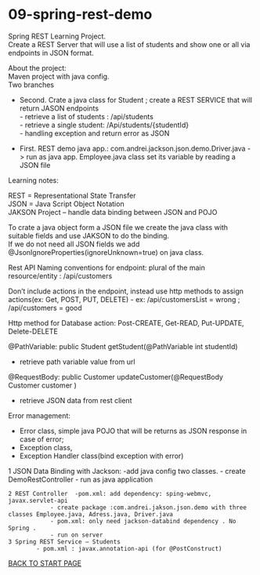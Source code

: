 # 09-spring-rest-demo
Spring REST Learning Project.  
Create a REST Server that will use a list of students and show  one or all via endpoints in JSON format.

About the project:  
Maven project with java config.  
Two branches    

   - Second. Crate a java class for Student ; create a REST SERVICE that will return  JASON endpoints  
           - retrieve a list of students :  /api/students   
           - retrieve a single student:    /Api/students/{studentId}  
           - handling exception and return error as JSON  
   
   - First. REST demo java app.: com.andrei.jackson.json.demo.Driver.java - > run as java app.
      Employee.java class  set its variable by reading  a JSON file  

Learning notes:	   

  REST = Representational State Transfer  
  JSON = Java Script Object Notation  
  JAKSON Project – handle data binding between JSON and POJO

To crate a java object form a JSON file we create the java class with suitable fields and use JAKSON to do the binding.  
If we do not need all JSON fields we add @JsonIgnoreProperties(ignoreUnknown=true) on java class.


Rest API Naming conventions for endpoint: plural of the main resource/entity : 	/api/customers  
  
Don’t include actions in the endpoint, instead use http methods to assign actions(ex: Get, POST, PUT, DELETE) - ex: /api/customersList = wrong ; /api/customers = good    
  
Http method for Database action:  Post-CREATE, Get-READ, Put-UPDATE, Delete-DELETE

@PathVariable:  	public Student getStudent(@PathVariable int studentId)  
   -   retrieve path variable value from url

@RequestBody: 	 public Customer updateCustomer(@RequestBody Customer customer )  
   - retrieve JSON data from rest client

Error management:   
  - Error class,  simple java POJO that will be returns as  JSON  response in case of error;  
  - Exception class,   
  - Exception Handler class(bind exception with error)  



   1 JSON Data Binding with Jackson:
				-add java config two classes.
				- create DemoRestController
				- run as java application

	2 REST Controller  -pom.xml: add dependency: sping-webmvc, javax.servlet-api
				- create package :com.andrei.jakson.json.demo with three classes Employee.java, Adress.java, Driver.java 
				- pom.xml: only need jackson-databind dependency . No Spring .
				- run on server
	3 Spring REST Service – Students
			- pom.xml : javax.annotation-api (for @PostConstruct)  

[BACK TO START PAGE](https://github.com/FlorescuAndrei/Start.git) 

